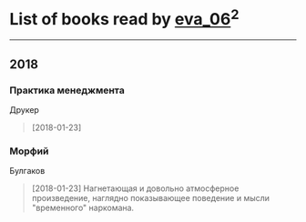 # List of books read by [eva_06](http://vk.com/id469391233)<sup>2</sup>
---

## 2018

### Практика менеджмента
Друкер
> [2018-01-23] 


### Морфий
Булгаков
> [2018-01-23] Нагнетающая и довольно атмосферное произведение, наглядно показывающее поведение и мысли "временного" наркомана.



